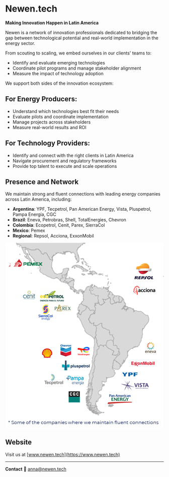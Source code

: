 # Newen.tech

**Making Innovation Happen in Latin America**

Newen is a network of innovation professionals dedicated to bridging the gap between technological potential and real-world implementation in the energy sector.

From scouting to scaling, we embed ourselves in our clients' teams to:

* Identify and evaluate emerging technologies
* Coordinate pilot programs and manage stakeholder alignment
* Measure the impact of technology adoption

We support both sides of the innovation ecosystem:

## For Energy Producers:

* Understand which technologies best fit their needs
* Evaluate pilots and coordinate implementation
* Manage projects across stakeholders
* Measure real-world results and ROI

## For Technology Providers:

* Identify and connect with the right clients in Latin America
* Navigate procurement and regulatory frameworks
* Provide top talent to execute and scale operations

## Presence and Network

We maintain strong and fluent connections with leading energy companies across Latin America, including:

* **Argentina**: YPF, Tecpetrol, Pan American Energy, Vista, Pluspetrol, Pampa Energía, CGC
* **Brazil**: Eneva, Petrobras, Shell, TotalEnergies, Chevron
* **Colombia**: Ecopetrol, Cenit, Parex, SierraCol
* **Mexico**: Pemex
* **Regional**: Repsol, Acciona, ExxonMobil

![Energy Companies Map](Mapa.png)

## Website

Visit us at [www.newen.tech](https://www.newen.tech)

---

**Contact**
📧 [anna@newen.tech](mailto:anna@newen.tech)
